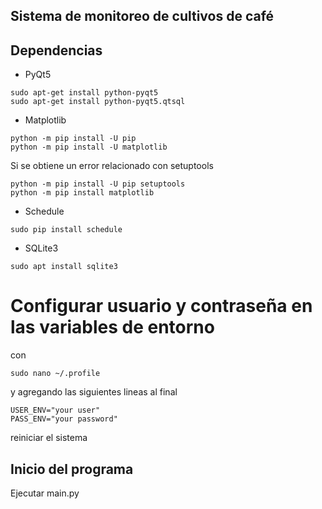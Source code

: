 ## Sistema de monitoreo de cultivos de café

## Dependencias

* PyQt5
```
sudo apt-get install python-pyqt5
sudo apt-get install python-pyqt5.qtsql
```
* Matplotlib
```
python -m pip install -U pip
python -m pip install -U matplotlib
```
Si se obtiene un error relacionado con setuptools
```
python -m pip install -U pip setuptools
python -m pip install matplotlib
```
* Schedule
```
sudo pip install schedule
```
* SQLite3
```
sudo apt install sqlite3
```
# Configurar usuario y contraseña en las variables de entorno
con
```
sudo nano ~/.profile
```
y agregando las siguientes lineas al final
```
USER_ENV="your user"
PASS_ENV="your password"
```
reiniciar el sistema

## Inicio del programa
Ejecutar main.py